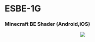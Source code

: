 # ESBE-1G
### Minecraft BE Shader (Android,iOS)
<div align="center">
<img src="https://github.com/NARI0978/ESBE-1G/blob/master/16/ESBE%201Gv16.0/pack_icon.png" >
</div>
